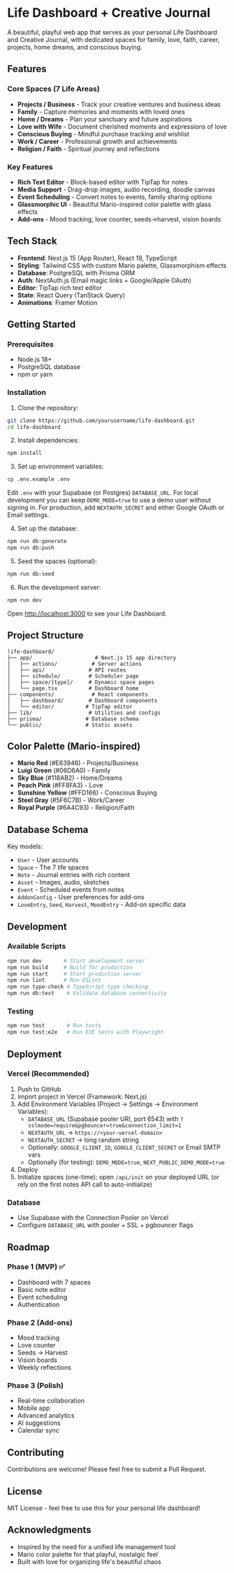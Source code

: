 # Life Dashboard + Creative Journal

A beautiful, playful web app that serves as your personal Life Dashboard and Creative Journal, with dedicated spaces for family, love, faith, career, projects, home dreams, and conscious buying.

## Features

### Core Spaces (7 Life Areas)
- **Projects / Business** - Track your creative ventures and business ideas
- **Family** - Capture memories and moments with loved ones
- **Home / Dreams** - Plan your sanctuary and future aspirations
- **Love with Wife** - Document cherished moments and expressions of love
- **Conscious Buying** - Mindful purchase tracking and wishlist
- **Work / Career** - Professional growth and achievements
- **Religion / Faith** - Spiritual journey and reflections

### Key Features
- **Rich Text Editor** - Block-based editor with TipTap for notes
- **Media Support** - Drag-drop images, audio recording, doodle canvas
- **Event Scheduling** - Convert notes to events, family sharing options
- **Glassmorphic UI** - Beautiful Mario-inspired color palette with glass effects
- **Add-ons** - Mood tracking, love counter, seeds→harvest, vision boards

## Tech Stack

- **Frontend**: Next.js 15 (App Router), React 19, TypeScript
- **Styling**: Tailwind CSS with custom Mario palette, Glassmorphism effects
- **Database**: PostgreSQL with Prisma ORM
- **Auth**: NextAuth.js (Email magic links + Google/Apple OAuth)
- **Editor**: TipTap rich text editor
- **State**: React Query (TanStack Query)
- **Animations**: Framer Motion

## Getting Started

### Prerequisites
- Node.js 18+ 
- PostgreSQL database
- npm or yarn

### Installation

1. Clone the repository:
```bash
git clone https://github.com/yourusername/life-dashboard.git
cd life-dashboard
```

2. Install dependencies:
```bash
npm install
```

3. Set up environment variables:
```bash
cp .env.example .env
```
Edit `.env` with your Supabase (or Postgres) `DATABASE_URL`. For local development you can keep `DEMO_MODE=true` to use a demo user without signing in. For production, add `NEXTAUTH_SECRET` and either Google OAuth or Email settings.

4. Set up the database:
```bash
npm run db:generate
npm run db:push
```

5. Seed the spaces (optional):
```bash
npm run db:seed
```

6. Run the development server:
```bash
npm run dev
```

Open [http://localhost:3000](http://localhost:3000) to see your Life Dashboard.

## Project Structure

```
life-dashboard/
├── app/                    # Next.js 15 app directory
│   ├── actions/           # Server actions
│   ├── api/              # API routes
│   ├── schedule/         # Scheduler page
│   ├── space/[type]/     # Dynamic space pages
│   └── page.tsx          # Dashboard home
├── components/            # React components
│   ├── dashboard/        # Dashboard components
│   └── editor/          # TipTap editor
├── lib/                  # Utilities and configs
├── prisma/              # Database schema
└── public/              # Static assets
```

## Color Palette (Mario-inspired)

- **Mario Red** (#E63946) - Projects/Business
- **Luigi Green** (#06D6A0) - Family
- **Sky Blue** (#118AB2) - Home/Dreams
- **Peach Pink** (#FF8FA3) - Love
- **Sunshine Yellow** (#FFD166) - Conscious Buying
- **Steel Gray** (#5F6C7B) - Work/Career
- **Royal Purple** (#6A4C93) - Religion/Faith

## Database Schema

Key models:
- `User` - User accounts
- `Space` - The 7 life spaces
- `Note` - Journal entries with rich content
- `Asset` - Images, audio, sketches
- `Event` - Scheduled events from notes
- `AddonConfig` - User preferences for add-ons
- `LoveEntry`, `Seed`, `Harvest`, `MoodEntry` - Add-on specific data

## Development

### Available Scripts

```bash
npm run dev       # Start development server
npm run build     # Build for production
npm run start     # Start production server
npm run lint      # Run ESLint
npm run type-check # TypeScript type checking
npm run db:test    # Validate database connectivity
```

### Testing

```bash
npm run test       # Run tests
npm run test:e2e   # Run E2E tests with Playwright
```

## Deployment

### Vercel (Recommended)
1. Push to GitHub
2. Import project in Vercel (Framework: Next.js)
3. Add Environment Variables (Project → Settings → Environment Variables):
   - `DATABASE_URL` (Supabase pooler URI, port 6543) with `?sslmode=require&pgbouncer=true&connection_limit=1`
   - `NEXTAUTH_URL` → `https://<your-vercel-domain>`
   - `NEXTAUTH_SECRET` → long random string
   - Optionally: `GOOGLE_CLIENT_ID`, `GOOGLE_CLIENT_SECRET` or Email SMTP vars
   - Optionally (for testing): `DEMO_MODE=true`, `NEXT_PUBLIC_DEMO_MODE=true`
4. Deploy
5. Initialize spaces (one-time): open `/api/init` on your deployed URL (or rely on the first notes API call to auto-initialize)

### Database
- Use Supabase with the Connection Pooler on Vercel
- Configure `DATABASE_URL` with pooler + SSL + pgbouncer flags

## Roadmap

### Phase 1 (MVP) ✅
- Dashboard with 7 spaces
- Basic note editor
- Event scheduling
- Authentication

### Phase 2 (Add-ons)
- Mood tracking
- Love counter
- Seeds → Harvest
- Vision boards
- Weekly reflections

### Phase 3 (Polish)
- Real-time collaboration
- Mobile app
- Advanced analytics
- AI suggestions
- Calendar sync

## Contributing

Contributions are welcome! Please feel free to submit a Pull Request.

## License

MIT License - feel free to use this for your personal life dashboard!

## Acknowledgments

- Inspired by the need for a unified life management tool
- Mario color palette for that playful, nostalgic feel
- Built with love for organizing life's beautiful chaos
